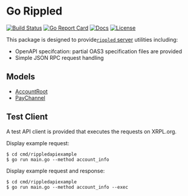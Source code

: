 # Go Rippled

[![Build Status][build-status-svg]][build-status-url]
[![Go Report Card][goreport-svg]][goreport-url]
[![Docs][docs-godoc-svg]][docs-godoc-url]
[![License][license-svg]][license-url]

This package is designed to provide[`rippled` server](https://github.com/ripple/rippled) utilities including:

* OpenAPI specifcation: partial OAS3 specification files are provided
* Simple JSON RPC request handling

## Models

* [AccountRoot](spec.model.accountroot.json)
* [PayChannel](spec.model.paychannel.json)

## Test Client

A test API client is provided that executes the requests on XRPL.org.

Display example request:

```
$ cd cmd/rippledapiexample
$ go run main.go --method account_info
```

Display example request and response:

```
$ cd cmd/rippledapiexample
$ go run main.go --method account_info --exec
```

 [build-status-svg]: https://github.com/go-xrp/rippled-openapi/workflows/go%20build/badge.svg?branch=master
 [build-status-url]: https://github.com/go-xrp/rippled-openapi/actions
 [goreport-svg]: https://goreportcard.com/badge/github.com/go-xrp/rippled-openapi
 [goreport-url]: https://goreportcard.com/report/github.com/go-xrp/rippled-openapi
 [codeclimate-status-svg]: https://codeclimate.com/github/go-xrp/rippled-openapi/badges/gpa.svg
 [codeclimate-status-url]: https://codeclimate.com/github/go-xrp/rippled-openapi
 [docs-godoc-svg]: https://pkg.go.dev/badge/github.com/go-xrp/rippled-openapi
 [docs-godoc-url]: https://pkg.go.dev/github.com/go-xrp/rippled-openapi
 [license-svg]: https://img.shields.io/badge/license-MIT-blue.svg
 [license-url]: https://github.com/go-xrp/rippled-openapi/blob/master/LICENSE